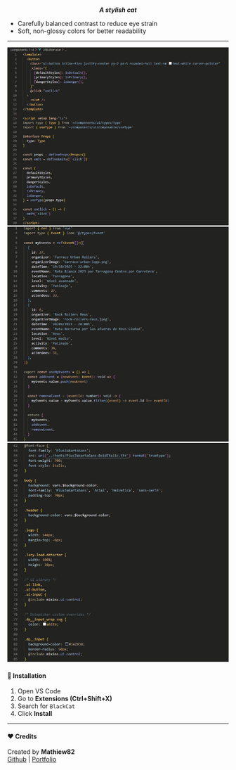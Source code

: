 <p style="font-style: italic; font-weight: bold; text-align: center;">
 <br>A stylish cat
</p>

- Carefully balanced contrast to reduce eye strain
- Soft, non-glossy colors for better readability

---

![screenshot 1](images/screenshot1.png)  
![screenshot 2](images/screenshot2.png)  
![screenshot 3](images/screenshot3.png)

#### 🚀 Installation

1. Open VS Code
2. Go to **Extensions (Ctrl+Shift+X)**
3. Search for `BlackCat`
4. Click **Install**

---

#### ❤️ Credits

Created by **Mathiew82**  
[Github](https://github.com/Mathiew82) | [Portfolio](https://amateo82.es)
